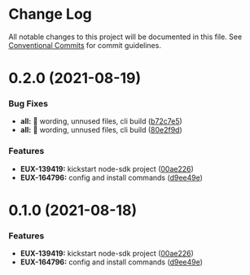 # Change Log

All notable changes to this project will be documented in this file.
See [Conventional Commits](https://conventionalcommits.org) for commit guidelines.

# 0.2.0 (2021-08-19)


### Bug Fixes

* **all:** :art: wording, unnused files, cli build ([b72c7e5](https://github.com/securityscorecard/node-sdk/commit/b72c7e5e29f99a4f1f817c52799b16e13dfb0daa))
* **all:** :art: wording, unnused files, cli build ([80e2f9d](https://github.com/securityscorecard/node-sdk/commit/80e2f9dcfcb83ce69cb5c12c64365f4885bd2783))


### Features

* **EUX-139419:** kickstart node-sdk project ([00ae226](https://github.com/securityscorecard/node-sdk/commit/00ae2264a7fc9541580a27a49fae5711cb0f5c12))
* **EUX-164796:** config and install commands ([d9ee49e](https://github.com/securityscorecard/node-sdk/commit/d9ee49e54fee378a2fa0329868b9efcf16f6511a))





# 0.1.0 (2021-08-18)


### Features

* **EUX-139419:** kickstart node-sdk project ([00ae226](https://github.com/securityscorecard/node-sdk/commit/00ae2264a7fc9541580a27a49fae5711cb0f5c12))
* **EUX-164796:** config and install commands ([d9ee49e](https://github.com/securityscorecard/node-sdk/commit/d9ee49e54fee378a2fa0329868b9efcf16f6511a))
